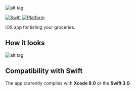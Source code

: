 ![alt tag](https://cloud.githubusercontent.com/assets/10540496/24771310/b68a9324-1b3f-11e7-846b-a92a98ab6af8.png)


[![Swift](https://img.shields.io/badge/Swift-3.0-orange.svg)]() [![Platform](https://img.shields.io/badge/platform-iOS-lightgrey.svg)]()

iOS app for listing your groceries.


## How it looks
![alt tag](https://cloud.githubusercontent.com/assets/10540496/24771320/c22ff49e-1b3f-11e7-9450-b54437271f04.gif)

## Compatibility with Swift
The app currently compiles with <b>Xcode 8.0</b> or the <b>Swift 3.0</b>.
